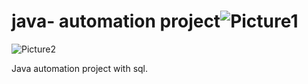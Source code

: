 # java- automation project![Picture1](https://user-images.githubusercontent.com/99483050/175666247-98a2adde-c56c-400d-8653-0de6d64e92b6.png)
![Picture2](https://user-images.githubusercontent.com/99483050/175666258-19bbacd6-6210-4911-805e-29ed911ff41d.png)

 Java  automation project with sql.
